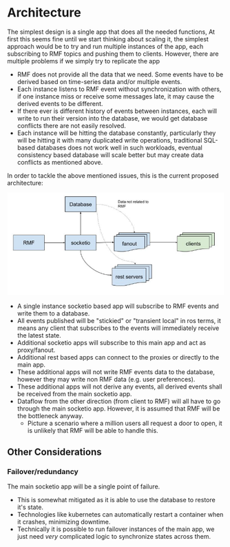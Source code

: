 # Architecture

The simplest design is a single app that does all the needed functions, At first this seems fine until we start thinking about scaling it, the simplest approach would be to try and run multiple instances of the app, each subscribing to RMF topics and pushing them to clients. However, there are multiple problems if we simply try to replicate the app

* RMF does not provide all the data that we need. Some events have to be derived based on time-series data and/or multiple events.
* Each instance listens to RMF event without synchronization with others, if one instance miss or receive some messages late, it may cause the derived events to be different.
* If there ever is different history of events between instances, each will write to run their version into the database, we would get database conflicts there are not easily resolved.
* Each instance will be hitting the database constantly, particularly they will be hitting it with many duplicated write operations, traditional SQL-based databases does not work well in such workloads, eventual consistency based database will scale better but may create data conflicts as mentioned above.

In order to tackle the above mentioned issues, this is the current proposed architecture:

![dashboard-data-backend-proposal](dashboard-data-backend-proposal.jpg)

* A single instance socketio based app will subscribe to RMF events and write them to a database.
* All events published will be "stickied" or "transient local" in ros terms, it means any client that subscribes to the events will immediately receive the latest state.
* Additional socketio apps will subscribe to this main app and act as proxy/fanout.
* Additional rest based apps can connect to the proxies or directly to the main app.
* These additional apps will not write RMF events data to the database, however they may write non RMF data (e.g. user preferences).
* These additional apps will not derive any events, all derived events shall be received from the main socketio app.
* Dataflow from the other direction (from client to RMF) will all have to go through the main socketio app. However, it is assumed that RMF will be the bottleneck anyway.
    * Picture a scenario where a million users all request a door to open, it is unlikely that RMF will be able to handle this.

## Other Considerations

### Failover/redundancy
The main socketio app will be a single point of failure.
* This is somewhat mitigated as it is able to use the database to restore it's state.
* Technologies like kubernetes can automatically restart a container when it crashes, minimizing downtime.
* Technically it is possible to run failover instances of the main app, we just need _very_ complicated logic to synchronize states across them.
